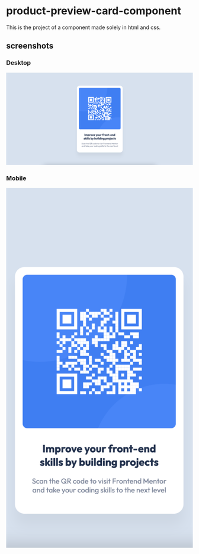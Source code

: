 # product-preview-card-component

This is the project of a component made solely in html and css.

## screenshots

### Desktop

![project preview desktop](images/project-desktop.png)

### Mobile

![project preview mobile](images/project-mobile.png)
